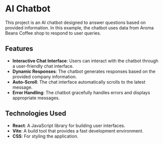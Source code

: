 # AI Chatbot

This project is an AI chatbot designed to answer questions based on provided information. In this example, the chatbot uses data from Aroma Beans Coffee shop to respond to user queries.

## Features

- **Interactive Chat Interface**: Users can interact with the chatbot through a user-friendly chat interface.
- **Dynamic Responses**: The chatbot generates responses based on the provided company information.
- **Auto-Scroll**: The chat interface automatically scrolls to the latest message.
- **Error Handling**: The chatbot gracefully handles errors and displays appropriate messages.

## Technologies Used

- **React**: A JavaScript library for building user interfaces.
- **Vite**: A build tool that provides a fast development environment.
- **CSS**: For styling the application.

